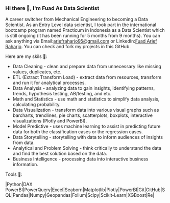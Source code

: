 ### Hi there 👋, I'm Fuad As Data Scientist
A career switcher from Mechanical Engineering to becoming a Data Scientist. As an Entry Level data scientist, I took part in the international bootcamp program named Practicum in Indonesia as a Data Scientist which is still ongoing (it has been running for 5 months from 9 months). You can ask anything via Email:[ariefraharjo95@gmail.com](mailto:ariefraharjo95@gmail.com) or LinkedIn:[Fuad Arief Raharjo](https://www.linkedin.com/in/fuad-arief-raharjo-3b6056104/). You can check and fork my projects in this GitHub.

Here are my skils 🚀:
- Data Cleaning - clean and prepare data from unnecessary like missing values, duplicates, etc.
- ETL (Extract Transform Load) - extract data from resources, transform and run it for analytical processes.
- Data Analysis - analyzing data to gain insights, identifying patterns, trends, hypothesis testing, AB/testing, and etc.
- Math and Statistics - use math and statistics to simplify data analysis, calculating probability.
- Data Visualization - transform data into various visual graphs such as barcharts, trendlines, pie charts, scatterplots, boxplots, interactive visualizations (Plotly and PowerBI).
- Model Predictive - uses machine learning to assist in predicting future data for both the classification cases or the regression cases.
- Data Storytelling - storytelling with data to inform audiences of insights from data.
- Analytical and Problem Solving - think critically to understand the data and find the best solution based on the data.
- Business Intelligence - processing data into interactive business information.

Tools 🔭:

|Python|DAX PowerBI|PowerQuery|Excel|Seaborn|Matplotlib|Plotly|PowerBI|Git|GitHub|SQL|Pandas|Numpy|Geopandas|Folium|Scipy|Scikit-Learn|XGBoost|Re|

<!--
**fuadraharjo/fuadraharjo** is a ✨ _special_ ✨ repository because its `README.md` (this file) appears on your GitHub profile.

Here are some ideas to get you started:

- 🔭 I’m currently working on ...
- 🌱 I’m currently learning ...
- 👯 I’m looking to collaborate on ...
- 🤔 I’m looking for help with ...
- 💬 Ask me about ...
- 📫 How to reach me: ...
- 😄 Pronouns: ...
- ⚡ Fun fact: ...
-->
